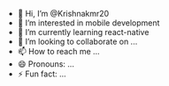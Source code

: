 - 👋 Hi, I’m @Krishnakmr20
- 👀 I’m interested in mobile development 
- 🌱 I’m currently learning react-native
- 💞️ I’m looking to collaborate on ...
- 📫 How to reach me ...
- 😄 Pronouns: ...
- ⚡ Fun fact: ...

<!---
Krishnakmr20/Krishnakmr20 is a ✨ special ✨ repository because its `README.md` (this file) appears on your GitHub profile.
You can click the Preview link to take a look at your changes.
--->
